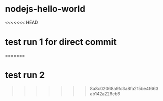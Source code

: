 # nodejs-hello-world
<<<<<<< HEAD
# test run 1 for direct commit
=======
# test run 2
>>>>>>> 8a8c02068a9fc3a8fa215be4f663ab142a226cb6



